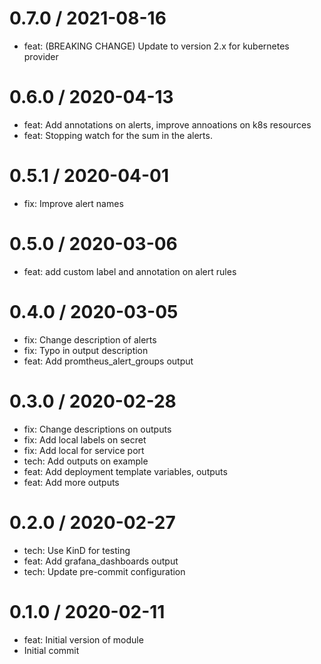 
0.7.0 / 2021-08-16
==================

  * feat: (BREAKING CHANGE) Update to version 2.x for kubernetes provider

0.6.0 / 2020-04-13
==================

  * feat: Add annotations on alerts, improve annoations on k8s resources
  * feat: Stopping watch for the sum in the alerts.

0.5.1 / 2020-04-01
==================

  * fix: Improve alert names

0.5.0 / 2020-03-06
==================

  * feat: add custom label and annotation on alert rules

0.4.0 / 2020-03-05
==================

  * fix: Change description of alerts
  * fix: Typo in output description
  * feat: Add promtheus_alert_groups output

0.3.0 / 2020-02-28
==================

  * fix: Change descriptions on outputs
  * fix: Add local labels on secret
  * fix: Add local for service port
  * tech: Add outputs on example
  * feat: Add deployment template variables, outputs
  * feat: Add more outputs

0.2.0 / 2020-02-27
==================

  * tech: Use KinD for testing
  * feat: Add grafana_dashboards output
  * tech: Update pre-commit configuration

0.1.0 / 2020-02-11
==================

  * feat: Initial version of module
  * Initial commit
